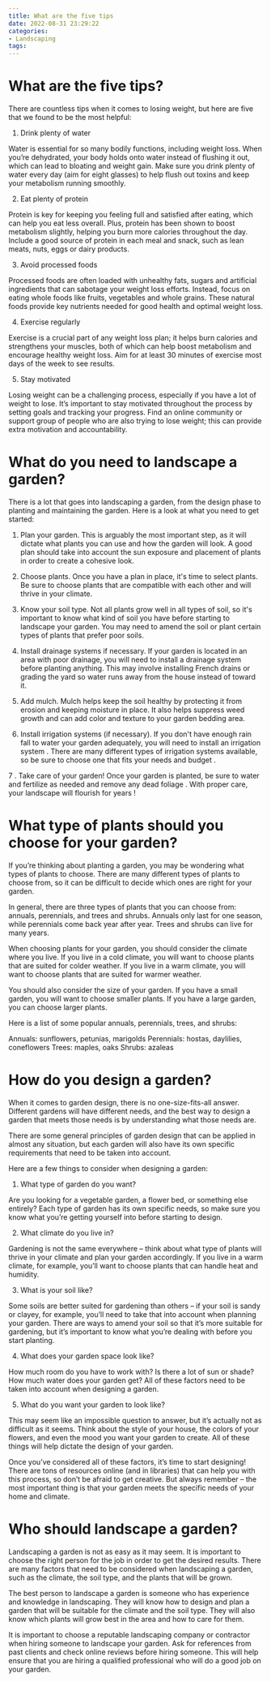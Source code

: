 ```yaml
---
title: What are the five tips 
date: 2022-08-31 23:29:22
categories:
- Landscaping
tags:
---
```



#  What are the five tips? 

There are countless tips when it comes to losing weight, but here are five that we found to be the most helpful:

1. Drink plenty of water

Water is essential for so many bodily functions, including weight loss. When you’re dehydrated, your body holds onto water instead of flushing it out, which can lead to bloating and weight gain. Make sure you drink plenty of water every day (aim for eight glasses) to help flush out toxins and keep your metabolism running smoothly.

2. Eat plenty of protein

Protein is key for keeping you feeling full and satisfied after eating, which can help you eat less overall. Plus, protein has been shown to boost metabolism slightly, helping you burn more calories throughout the day. Include a good source of protein in each meal and snack, such as lean meats, nuts, eggs or dairy products.

3. Avoid processed foods

Processed foods are often loaded with unhealthy fats, sugars and artificial ingredients that can sabotage your weight loss efforts. Instead, focus on eating whole foods like fruits, vegetables and whole grains. These natural foods provide key nutrients needed for good health and optimal weight loss.

4. Exercise regularly

Exercise is a crucial part of any weight loss plan; it helps burn calories and strengthens your muscles, both of which can help boost metabolism and encourage healthy weight loss. Aim for at least 30 minutes of exercise most days of the week to see results.

5. Stay motivated

Losing weight can be a challenging process, especially if you have a lot of weight to lose. It’s important to stay motivated throughout the process by setting goals and tracking your progress. Find an online community or support group of people who are also trying to lose weight; this can provide extra motivation and accountability.

#  What do you need to landscape a garden? 

There is a lot that goes into landscaping a garden, from the design phase to planting and maintaining the garden. Here is a look at what you need to get started:

1. Plan your garden. This is arguably the most important step, as it will dictate what plants you can use and how the garden will look. A good plan should take into account the sun exposure and placement of plants in order to create a cohesive look.

2. Choose plants. Once you have a plan in place, it's time to select plants. Be sure to choose plants that are compatible with each other and will thrive in your climate.

3. Know your soil type. Not all plants grow well in all types of soil, so it's important to know what kind of soil you have before starting to landscape your garden. You may need to amend the soil or plant certain types of plants that prefer poor soils.

4. Install drainage systems if necessary. If your garden is located in an area with poor drainage, you will need to install a drainage system before planting anything. This may involve installing French drains or grading the yard so water runs away from the house instead of toward it.

5. Add mulch. Mulch helps keep the soil healthy by protecting it from erosion and keeping moisture in place. It also helps suppress weed growth and can add color and texture to your garden bedding area.

6. Install irrigation systems (if necessary). If you don't have enough rain fall to water your garden adequately, you will need to install an irrigation system . There are many different types of irrigation systems available, so be sure to choose one that fits your needs and budget .

7 . Take care of your garden! Once your garden is planted, be sure to water and fertilize as needed and remove any dead foliage . With proper care, your landscape will flourish for years !

#  What type of plants should you choose for your garden? 

If you’re thinking about planting a garden, you may be wondering what types of plants to choose. There are many different types of plants to choose from, so it can be difficult to decide which ones are right for your garden.

In general, there are three types of plants that you can choose from: annuals, perennials, and trees and shrubs. Annuals only last for one season, while perennials come back year after year. Trees and shrubs can live for many years.

When choosing plants for your garden, you should consider the climate where you live. If you live in a cold climate, you will want to choose plants that are suited for colder weather. If you live in a warm climate, you will want to choose plants that are suited for warmer weather.

You should also consider the size of your garden. If you have a small garden, you will want to choose smaller plants. If you have a large garden, you can choose larger plants.

Here is a list of some popular annuals, perennials, trees, and shrubs: 

Annuals: sunflowers, petunias, marigolds
Perennials: hostas, daylilies, coneflowers
Trees: maples, oaks
Shrubs: azaleas

#  How do you design a garden? 

When it comes to garden design, there is no one-size-fits-all answer. Different gardens will have different needs, and the best way to design a garden that meets those needs is by understanding what those needs are. 

There are some general principles of garden design that can be applied in almost any situation, but each garden will also have its own specific requirements that need to be taken into account. 

Here are a few things to consider when designing a garden:

1. What type of garden do you want?

Are you looking for a vegetable garden, a flower bed, or something else entirely? Each type of garden has its own specific needs, so make sure you know what you’re getting yourself into before starting to design. 

2. What climate do you live in?

Gardening is not the same everywhere – think about what type of plants will thrive in your climate and plan your garden accordingly. If you live in a warm climate, for example, you’ll want to choose plants that can handle heat and humidity. 

3. What is your soil like?

Some soils are better suited for gardening than others – if your soil is sandy or clayey, for example, you’ll need to take that into account when planning your garden. There are ways to amend your soil so that it’s more suitable for gardening, but it’s important to know what you’re dealing with before you start planting. 

4. What does your garden space look like?

How much room do you have to work with? Is there a lot of sun or shade? How much water does your garden get? All of these factors need to be taken into account when designing a garden. 

5. What do you want your garden to look like?

This may seem like an impossible question to answer, but it’s actually not as difficult as it seems. Think about the style of your house, the colors of your flowers, and even the mood you want your garden to create. All of these things will help dictate the design of your garden. 

Once you’ve considered all of these factors, it’s time to start designing! There are tons of resources online (and in libraries) that can help you with this process, so don’t be afraid to get creative. But always remember – the most important thing is that your garden meets the specific needs of your home and climate.

#  Who should landscape a garden?

Landscaping a garden is not as easy as it may seem. It is important to choose the right person for the job in order to get the desired results. There are many factors that need to be considered when landscaping a garden, such as the climate, the soil type, and the plants that will be grown.

The best person to landscape a garden is someone who has experience and knowledge in landscaping. They will know how to design and plan a garden that will be suitable for the climate and the soil type. They will also know which plants will grow best in the area and how to care for them.

It is important to choose a reputable landscaping company or contractor when hiring someone to landscape your garden. Ask for references from past clients and check online reviews before hiring someone. This will help ensure that you are hiring a qualified professional who will do a good job on your garden.